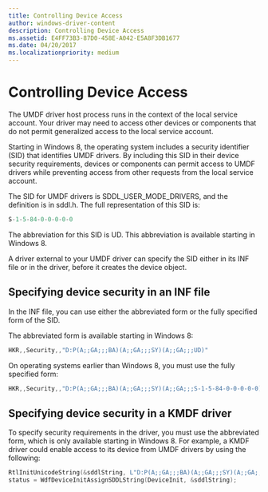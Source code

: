```yaml
---
title: Controlling Device Access
author: windows-driver-content
description: Controlling Device Access
ms.assetid: E4FF73B3-87D0-458E-A042-E5A8F3DB1677
ms.date: 04/20/2017
ms.localizationpriority: medium
---
```


# Controlling Device Access


The UMDF driver host process runs in the context of the local service account. Your driver may need to access other devices or components that do not permit generalized access to the local service account.

Starting in Windows 8, the operating system includes a security identifier (SID) that identifies UMDF drivers. By including this SID in their device security requirements, devices or components can permit access to UMDF drivers while preventing access from other requests from the local service account.

The SID for UMDF drivers is SDDL\_USER\_MODE\_DRIVERS, and the definition is in sddl.h. The full representation of this SID is:

```cpp
S-1-5-84-0-0-0-0-0
```

The abbreviation for this SID is UD. This abbreviation is available starting in Windows 8.

A driver external to your UMDF driver can specify the SID either in its INF file or in the driver, before it creates the device object.

## Specifying device security in an INF file


In the INF file, you can use either the abbreviated form or the fully specified form of the SID.

The abbreviated form is available starting in Windows 8:

```cpp
HKR,,Security,,"D:P(A;;GA;;;BA)(A;;GA;;;SY)(A;;GA;;;UD)"   
```

On operating systems earlier than Windows 8, you must use the fully specified form:

```cpp
HKR,,Security,,"D:P(A;;GA;;;BA)(A;;GA;;;SY)(A;;GA;;;S-1-5-84-0-0-0-0-0)"       
```

## Specifying device security in a KMDF driver


To specify security requirements in the driver, you must use the abbreviated form, which is only available starting in Windows 8. For example, a KMDF driver could enable access to its device from UMDF drivers by using the following:

```cpp
RtlInitUnicodeString(&sddlString, L"D:P(A;;GA;;;BA)(A;;GA;;;SY)(A;;GA;;;UD)");
status = WdfDeviceInitAssignSDDLString(DeviceInit, &sddlString);
```

 

 





